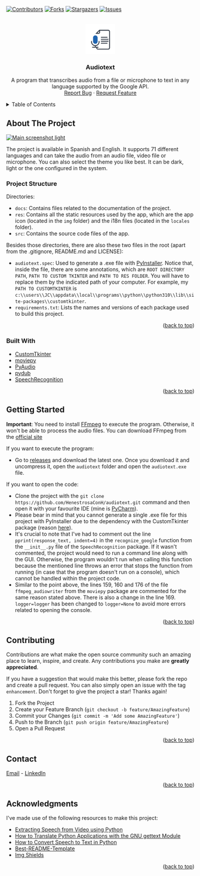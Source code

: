 <div id="top"></div>

<!-- PROJECT SHIELDS -->
<!--
*** I'm using markdown "reference style" links for readability.
*** Reference links are enclosed in brackets [ ] instead of parentheses ( ).
*** See the bottom of this document for the declaration of the reference variables
*** for contributors-url, forks-url, etc. This is an optional, concise syntax you may use.
*** https://www.markdownguide.org/basic-syntax/#reference-style-links
-->

[![Contributors][contributors-shield]][contributors-url]
[![Forks][forks-shield]][forks-url]
[![Stargazers][stars-shield]][stars-url]
[![Issues][issues-shield]][issues-url]

<!-- PROJECT LOGO -->
<br />
<div align="center">
  <a href="https://github.com/othneildrew/Best-README-Template">
    <img src="docs/icon.png" alt="Logo" width="80" height="80">
  </a>

  <h3 align="center">Audiotext</h3>

  <p align="center">
    A program that transcribes audio from a file or microphone to text in any language supported by the Google API.
    <br />
    <a href="https://github.com/HenestrosaConH/audiotext/issues">Report Bug</a> · <a href="https://github.com/HenestrosaConH/audiotext/issues">Request Feature</a>
  </p>
</div>

<!-- TABLE OF CONTENTS -->
<details>
  <summary>Table of Contents</summary>
  <ol>
    <li>
      <a href="#about-the-project">About The Project</a>
      <ul>
        <li><a href="#project-structure">Project Structure</a></li>
        <li><a href="#built-with">Built With</a></li>
      </ul>
    </li>
    <li>
      <a href="#getting-started">Getting Started</a>
    </li>
    <li><a href="#contributing">Contributing</a></li>
    <li><a href="#contact">Contact</a></li>
    <li><a href="#acknowledgments">Acknowledgments</a></li>
  </ol>
</details>

<!-- ABOUT THE PROJECT -->

## About The Project

[![Main screenshot light][demo]](https://github.com/HenestrosaConH/audiotext)

The project is available in Spanish and English. It supports 71 different languages and can take the audio from an audio file, video file or microphone. 
You can also select the theme you like best. It can be dark, light or the one configured in the system.  

<!-- PROJECT STRUCTURE -->

### Project Structure

Directories:
 
- `docs`: Contains files related to the documentation of the project.
- `res`: Contains all the static resources used by the app, which are the app icon (located in the `img` folder) and the i18n files (located in the `locales` folder).
- `src`:  Contains the source code files of the app.

Besides those directories, there are also these two files in the root (apart from the .gitignore, README.md and LICENSE):

- `audiotext.spec`: Used to generate a .exe file with [PyInstaller](https://pyinstaller.org/en/stable/). Notice that, inside the file, there are some annotations, which are `ROOT DIRECTORY PATH`, `PATH TO CUSTOM TKINTER` and `PATH TO RES FOLDER`. You will have to replace them by the indicated path of your computer. For example, my `PATH TO CUSTOMTKINTER` is `c:\\users\\JC\\appdata\\local\\programs\\python\\python310\\lib\\site-packages\\customtkinter`.  
- `requirements.txt`: Lists the names and versions of each package used to build this project.
 
<p align="right">(<a href="#top">back to top</a>)</p>

<!-- BUILT WITH -->

### Built With

- [CustomTkinter](https://github.com/TomSchimansky/CustomTkinter)
- [moviepy](https://pypi.org/project/moviepy/)
- [PyAudio](https://pypi.org/project/PyAudio/)
- [pydub](https://github.com/jiaaro/pydub)
- [SpeechRecognition](https://pypi.org/project/SpeechRecognition/)

<p align="right">(<a href="#top">back to top</a>)</p>

<!-- GETTING STARTED -->

## Getting Started

**Important**: You need to install [FFmpeg](https://ffmpeg.org) to execute the program. Otherwise, it won't be able to process the audio files. You can download FFmpeg from the [official site](https://ffmpeg.org/download.html)

If you want to execute the program:
- Go to [releases](https://github.com/HenestrosaConH/audiotext/releases) and download the latest one. Once you download it and uncompress it, open the `audiotext` folder and open the `audiotext.exe` file. 

If you want to open the code:
- Clone the project with the `git clone https://github.com/HenestrosaConH/audiotext.git` command and then open it with your favourite IDE (mine is [PyCharm](https://www.jetbrains.com/pycharm/)).
- Please bear in mind that you cannot generate a single .exe file for this project with PyInstaller due to the dependency with the CustomTkinter package (reason [here](https://github.com/TomSchimansky/CustomTkinter/wiki/Packaging)).
- It's crucial to note that I've had to comment out the line `pprint(response_text, indent=4)` in the `recognize_google` function from the `__init__.py` file of the `SpeechRecognition` package. If it wasn't commented, the project would need to run a command line along with the GUI. Otherwise, the program wouldn't run when calling this function because the mentioned line throws an error that stops the function from running (in case that the program doesn't run on a console), which cannot be handled within the project code.
- Similar to the point above, the lines 159, 160 and 176 of the file `ffmpeg_audiowriter` from the `moviepy` package are commented for the same reason stated above. There is also a change in the line 169. `logger=logger` has been changed to `logger=None` to avoid more errors related to opening the console.

<p align="right">(<a href="#top">back to top</a>)</p>

<!-- CONTRIBUTING -->

## Contributing  

Contributions are what make the open source community such an amazing place to learn, inspire, and create. Any contributions you make are **greatly appreciated**.

If you have a suggestion that would make this better, please fork the repo and create a pull request. You can also simply open an issue with the tag `enhancement`.
Don't forget to give the project a star! Thanks again!

1. Fork the Project
2. Create your Feature Branch (`git checkout -b feature/AmazingFeature`)
3. Commit your Changes (`git commit -m 'Add some AmazingFeature'`)
4. Push to the Branch (`git push origin feature/AmazingFeature`)
5. Open a Pull Request

<p align="right">(<a href="#top">back to top</a>)</p>

<!-- CONTACT -->

## Contact

<a href="mailto:henestrosaconh@gmail.com">Email</a> - [LinkedIn][linkedin-url]

<p align="right">(<a href="#top">back to top</a>)</p>

<!-- ACKNOWLEDGMENTS -->

## Acknowledgments

I've made use of the following resources to make this project:

- [Extracting Speech from Video using Python](https://towardsdatascience.com/extracting-speech-from-video-using-python-f0ec7e312d38)
- [How to Translate Python Applications with the GNU gettext Module](https://phrase.com/blog/posts/translate-python-gnu-gettext/)
- [How to Convert Speech to Text in Python](https://www.thepythoncode.com/article/using-speech-recognition-to-convert-speech-to-text-python)
- [Best-README-Template](https://github.com/othneildrew/Best-README-Template/)
- [Img Shields](https://shields.io)

<p align="right">(<a href="#top">back to top</a>)</p>

<!-- MARKDOWN LINKS & IMAGES -->
<!-- https://www.markdownguide.org/basic-syntax/#reference-style-links -->

[contributors-shield]: https://img.shields.io/github/contributors/HenestrosaConH/audiotext.svg?style=for-the-badge
[contributors-url]: https://github.com/HenestrosaConH/audiotext/graphs/contributors
[forks-shield]: https://img.shields.io/github/forks/HenestrosaConH/audiotext.svg?style=for-the-badge
[forks-url]: https://github.com/HenestrosaConH/audiotext/network/members
[stars-shield]: https://img.shields.io/github/stars/HenestrosaConH/audiotext.svg?style=for-the-badge
[stars-url]: https://github.com/HenestrosaConH/audiotext/stargazers
[issues-shield]: https://img.shields.io/github/issues/HenestrosaConH/audiotext.svg?style=for-the-badge
[issues-url]: https://github.com/HenestrosaConH/audiotext/issues
[linkedin-url]: https://linkedin.com/in/henestrosaconh
[demo]: docs/demo.gif
[icon]: docs/icon.png
